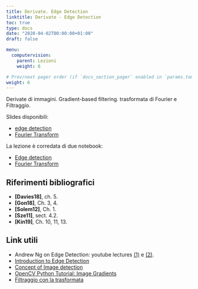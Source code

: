```yaml
---
title: Derivate. Edge Detection
linktitle: Derivate - Edge Detection
toc: true
type: docs
date: "2020-04-02T00:00:00+01:00"
draft: false

menu:
  computervision:
    parent: Lezioni
    weight: 6

# Prev/next pager order (if `docs_section_pager` enabled in `params.toml`)
weight: 6
---
```


Derivate di immagini. Gradient-based filtering. trasformata di Fourier e Filtraggio. 

Slides disponibili: 

- [edge detection](../pdf/4a.Edge_Detection.pdf)
- [Fourier Transform](../pdf/4b.FFT.pdf)

La lezione è corredata di due notebook: 

- [Edge detection](https://github.com/gmanco/cv_notebooks/blob/master/3.Edge_detection.ipynb)
- [Fourier Transform](https://github.com/gmanco/cv_notebooks/blob/master/4.Fourier_transform.ipynb)



## Riferimenti bibliografici

- **[Davies18]**, ch. 5. 
- **[Gon18]**, Ch. 3, 4. 
- **[Solem12]**, Ch. 1.
- **[Sze11]**, sect. 4.2.
- **[Kin19]**, Ch. 10, 11, 13.

## Link utili

- Andrew Ng on Edge Detection: youtube lectures [(1)](https://www.youtube.com/watch?v=XuD4C8vJzEQ) e [(2)](https://www.youtube.com/watch?v=am36dePheDc). 
- [Introduction to Edge Detection](https://datacarpentry.org/image-processing/08-edge-detection/)
- [Concept of Image detection](https://www.tutorialspoint.com/dip/concept_of_edge_detection.htm)
- [OpenCV Python Tutorial: Image Gradients](https://www.youtube.com/watch?v=aDY4aBLFOIg)
- [Filtraggio con la trasformata](https://medium.com/@hicraigchen/digital-image-processing-using-fourier-transform-in-python-bcb49424fd82)
